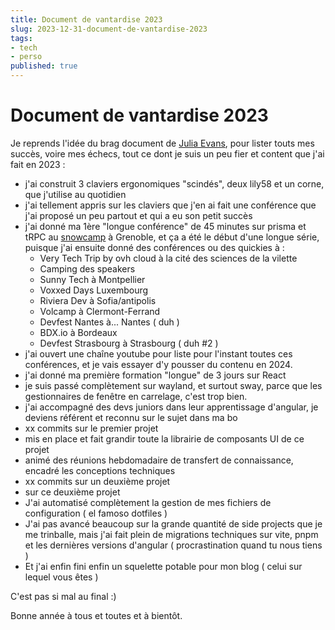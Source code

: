 ```yaml
---
title: Document de vantardise 2023
slug: 2023-12-31-document-de-vantardise-2023
tags:
- tech
- perso
published: true
---
```


# Document de vantardise 2023

Je reprends l'idée du brag document de [Julia Evans](https://jvns.ca/blog/brag-documents/), pour lister touts mes succès, voire mes échecs, tout ce dont je suis un peu fier et content que j'ai fait en 2023 :



- j'ai construit 3 claviers ergonomiques "scindés", deux lily58 et un corne, que j'utilise au quotidien 
- j'ai tellement appris sur les claviers que j'en ai fait une conférence que j'ai proposé un peu partout et qui a eu son petit succès
- j'ai donné ma 1ère "longue conférence" de 45 minutes sur prisma et tRPC au [snowcamp]() à Grenoble, et ça a été le début d'une longue série, puisque j'ai ensuite donné des conférences ou des quickies à :
  - Very Tech Trip by ovh cloud à la cité des sciences de la vilette
  - Camping des speakers 
  - Sunny Tech à Montpellier
  - Voxxed Days Luxembourg
  - Riviera Dev à Sofia/antipolis
  - Volcamp à Clermont-Ferrand
  - Devfest Nantes à... Nantes ( duh )
  - BDX.io à Bordeaux
  - Devfest Strasbourg à Strasbourg ( duh #2 )
- j'ai ouvert une chaîne youtube pour liste pour l'instant toutes ces conférences, et je vais essayer d'y pousser du contenu en 2024.
- j'ai donné ma première formation "longue" de 3 jours sur React
- je suis passé complètement sur wayland, et surtout sway, parce que les gestionnaires de fenêtre en carrelage, c'est trop bien.
- j'ai accompagné des devs juniors dans leur apprentissage d'angular, je deviens référent et reconnu sur le sujet dans ma bo
- xx commits sur le premier projet
- mis en place et fait grandir toute la librairie de composants UI de ce projet
- animé des réunions hebdomadaire de transfert de connaissance, encadré les conceptions techniques
- xx commits sur un deuxième projet
- sur ce deuxième projet
- J'ai automatisé complètement la gestion de mes fichiers de configuration ( el famoso dotfiles )
- J'ai pas avancé beaucoup sur la grande quantité de side projects que je me trinballe, mais j'ai fait plein de migrations techniques sur vite, pnpm et les dernières versions d'angular ( procrastination quand tu nous tiens )
- Et j'ai enfin fini enfin un squelette potable pour mon blog ( celui sur lequel vous êtes )

C'est pas si mal au final :)

Bonne année à tous et toutes et à bientôt.




